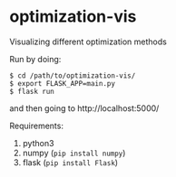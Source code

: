# optimization-vis
Visualizing different optimization methods

Run by doing:

    $ cd /path/to/optimization-vis/
    $ export FLASK_APP=main.py
    $ flask run

and then going to http://localhost:5000/


Requirements:

1. python3
2. numpy (`pip install numpy`)
3. flask (`pip install Flask`)
